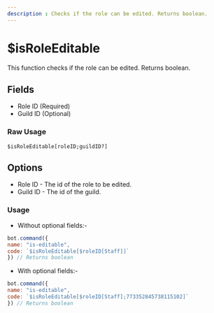 ```yaml
---
description : Checks if the role can be edited. Returns boolean.
---
```


# $isRoleEditable

This function checks if the role can be edited. Returns boolean.

## Fields
- Role ID (Required)
- Guild ID (Optional)

### Raw Usage
`$isRoleEditable[roleID;guildID?]`

## Options
- Role ID - The id of the role to be edited.
- Guild ID - The id of the guild.

### Usage
- Without optional fields:-

```js
bot.command({
name: "is-editable",
code: `$isRoleEditable[$roleID[Staff]]`
}) // Returns boolean
```

- With optional fields:-

```js
bot.command({
name: "is-editable",
code: `$isRoleEditable[$roleID[Staff];773352845738115102]`
}) // Returns boolean
```
